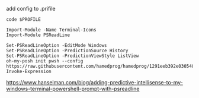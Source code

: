 
add config to .prifile

```
code $PROFILE
```

```
Import-Module -Name Terminal-Icons
Import-Module PSReadLine

Set-PSReadLineOption -EditMode Windows
Set-PSReadLineOption -PredictionSource History
Set-PSReadLineOption -PredictionViewStyle ListView
oh-my-posh init pwsh --config https://raw.githubusercontent.com/hamedprog/hamedprog/1291eeb392e030540ade78a53dc2467f618e9c25/my_terminal/myconfig.omp.json| Invoke-Expression
```

https://www.hanselman.com/blog/adding-predictive-intellisense-to-my-windows-terminal-powershell-prompt-with-psreadline



